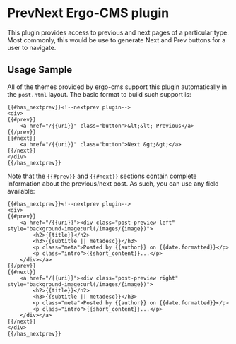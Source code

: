 # PrevNext Ergo-CMS plugin

This plugin provides access to previous and next pages of a particular type. Most commonly, this would be use to generate Next and Prev buttons for a user to navigate.

## Usage Sample

All of the themes provided by ergo-cms support this plugin automatically in the `post.html` layout. The basic format to build such support is:


```
{{#has_nextprev}}<!--nextprev plugin-->
<div>
{{#prev}}
	<a href="/{{uri}}" class="button">&lt;&lt; Previous</a>
{{/prev}}
{{#next}}
	<a href="/{{uri}}" class="button">Next &gt;&gt;</a>
{{/next}}
</div>
{{/has_nextprev}}
```

Note that the `{{#prev}}` and `{{#next}}` sections contain complete information about the previous/next post. As such, you can use any field available:


```
{{#has_nextprev}}<!--nextprev plugin-->
<div>
{{#prev}}
	<a href="/{{uri}}"><div class="post-preview left" style="background-image:url(/images/{image})">
		<h2>{{title}}</h2>
		<h3>{{subtitle || metadesc}}</h3>
		<p class="meta">Posted by {{author}} on {{date.formatted}}</p>
		<p class="intro">{{short_content}}...</p>
	</div></a>
{{/prev}}
{{#next}}
	<a href="/{{uri}}"><div class="post-preview right" style="background-image:url(/images/{image})">
		<h2>{{title}}</h2>
		<h3>{{subtitle || metadesc}}</h3>
		<p class="meta">Posted by {{author}} on {{date.formatted}}</p>
		<p class="intro">{{short_content}}...</p>
	</div></a>
{{/next}}
</div>
{{/has_nextprev}}
```

